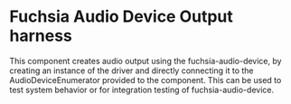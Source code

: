 # Fuchsia Audio Device Output harness

This component creates audio output using the fuchsia-audio-device,
by creating an instance of the driver and directly connecting it to the
AudioDeviceEnumerator provided to the component. This can be used to test
system behavior or for integration testing of fuchsia-audio-device.
